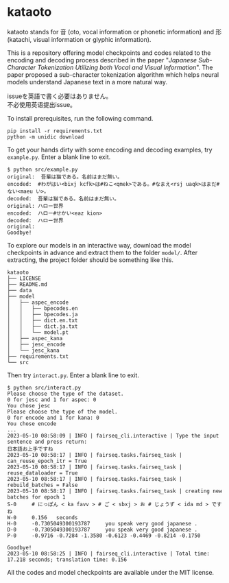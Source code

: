 # kataoto

kataoto stands for 音 (oto, vocal information or phonetic information) and 形 (katachi, visual information or glyphic information).

This is a repository offering model checkpoints and codes related to the encoding and decoding process described in the paper "*Japanese Sub-Character Tokenization Utilizing both Vocal and Visual Information*".
The paper proposed a sub-character tokenization algorithm which helps neural models understand Japanese text in a more natural way.

issueを英語で書く必要はありません。  
不必使用英语提出issue。

To install prerequisites, run the following command.

    pip install -r requirements.txt
    python -m unidic download
    
To get your hands dirty with some encoding and decoding examples, try `example.py`.
Enter a blank line to exit.

    $ python src/example.py
    original:  吾輩は猫である。名前はまだ無い。
    encoded:  #わがはい<bixj kcfk>は#ねこ<qmek>である。#なまえ<rsj uaqk>はまだ#ない<maeu い>。
    decoded:  吾輩は猫である。名前はまだ無い。
    original: ハロー世界
    encoded:  ハロー#せかい<eaz kion>
    decoded:  ハロー世界
    original: 
    Goodbye!

To explore our models in an interactive way, download the model checkpoints in advance and extract them to the folder `model/`.
After extracting, the project folder should be something like this.

    kataoto
    ├── LICENSE
    ├── README.md
    ├── data
    ├── model
    │   ├── aspec_encode
    │   │   ├── bpecodes.en
    │   │   ├── bpecodes.ja
    │   │   ├── dict.en.txt
    │   │   ├── dict.ja.txt
    │   │   └── model.pt
    │   ├── aspec_kana
    │   ├── jesc_encode
    │   └── jesc_kana
    ├── requirements.txt
    └── src

Then try `interact.py`. Enter a blank line to exit.

    $ python src/interact.py
    Please choose the type of the dataset.
    0 for jesc and 1 for aspec: 0 
    You chose jesc
    Please choose the type of the model.
    0 for encode and 1 for kana: 0
    You chose encode
    ...
    2023-05-10 08:58:09 | INFO | fairseq_cli.interactive | Type the input sentence and press return:
    日本語お上手ですね
    2023-05-10 08:58:17 | INFO | fairseq.tasks.fairseq_task | can_reuse_epoch_itr = True
    2023-05-10 08:58:17 | INFO | fairseq.tasks.fairseq_task | reuse_dataloader = True
    2023-05-10 08:58:17 | INFO | fairseq.tasks.fairseq_task | rebuild_batches = False
    2023-05-10 08:58:17 | INFO | fairseq.tasks.fairseq_task | creating new batches for epoch 1
    S-0     # にっぽん < ka favv > # ご < sbxj > お # じょうず < ida md > です ね
    W-0     0.156   seconds
    H-0     -0.7305049300193787     you speak very good japanese .
    D-0     -0.7305049300193787     you speak very good japanese .
    P-0     -0.9716 -0.7284 -1.3580 -0.6123 -0.4469 -0.8214 -0.1750

    Goodbye!
    2023-05-10 08:58:25 | INFO | fairseq_cli.interactive | Total time: 17.218 seconds; translation time: 0.156

All the codes and model checkpoints are available under the MIT license.

